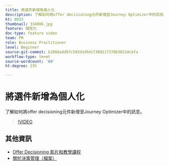 ```yaml
---
title: 將選件新增為個人化
description: 了解如何將offer decisioning元件新增至Journey Optimizer中的訊息。
kt: 8033
thumbnail: 334086.jpg
feature: 個性化
doc-type: feature video
team: PM
role: Business Practitioner
level: Beginner
source-git-commit: b2088add97c592d1d9d1f360217370630214cbfa
workflow-type: tm+mt
source-wordcount: '60'
ht-degree: 23%

---
```



# 將選件新增為個人化

了解如何將offer decisioning元件新增至Journey Optimizer中的訊息。

>[!VIDEO](https://video.tv.adobe.com/v/334086?quality=12)

## 其他資訊

* [Offer Decisioning 影片和教學課程](https://experienceleague.adobe.com/docs/offer-decisioning-learn/tutorials/overview.html?lang=zh-Hant)
* [關於決策管理（檔案）](https://experienceleague.adobe.com/docs/journey-optimizer/using/offer-decisioniong/get-started/starting-offer-decisioning.html)
